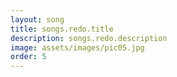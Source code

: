 ```yaml
---
layout: song
title: songs.redo.title
description: songs.redo.description
image: assets/images/pic05.jpg
order: 5
---
```


